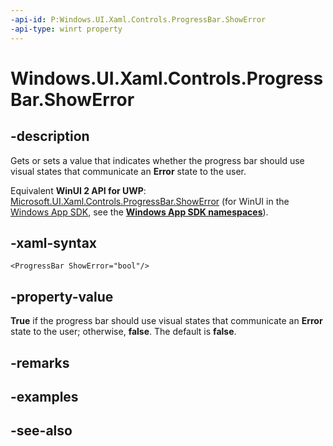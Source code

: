 ```yaml
---
-api-id: P:Windows.UI.Xaml.Controls.ProgressBar.ShowError
-api-type: winrt property
---
```


<!-- Property syntax
public bool ShowError { get;  set; }
-->

# Windows.UI.Xaml.Controls.ProgressBar.ShowError

## -description
Gets or sets a value that indicates whether the progress bar should use visual states that communicate an **Error** state to the user.

Equivalent **WinUI 2 API for UWP**: [Microsoft.UI.Xaml.Controls.ProgressBar.ShowError](/windows/winui/api/microsoft.ui.xaml.controls.progressbar.showerror) (for WinUI in the [Windows App SDK](/windows/apps/windows-app-sdk/), see the **[Windows App SDK namespaces](/windows/windows-app-sdk/api/winrt/)**).

## -xaml-syntax
```xaml
<ProgressBar ShowError="bool"/>
```


## -property-value
**True** if the progress bar should use visual states that communicate an **Error** state to the user; otherwise, **false**. The default is **false**.

## -remarks

## -examples

## -see-also
